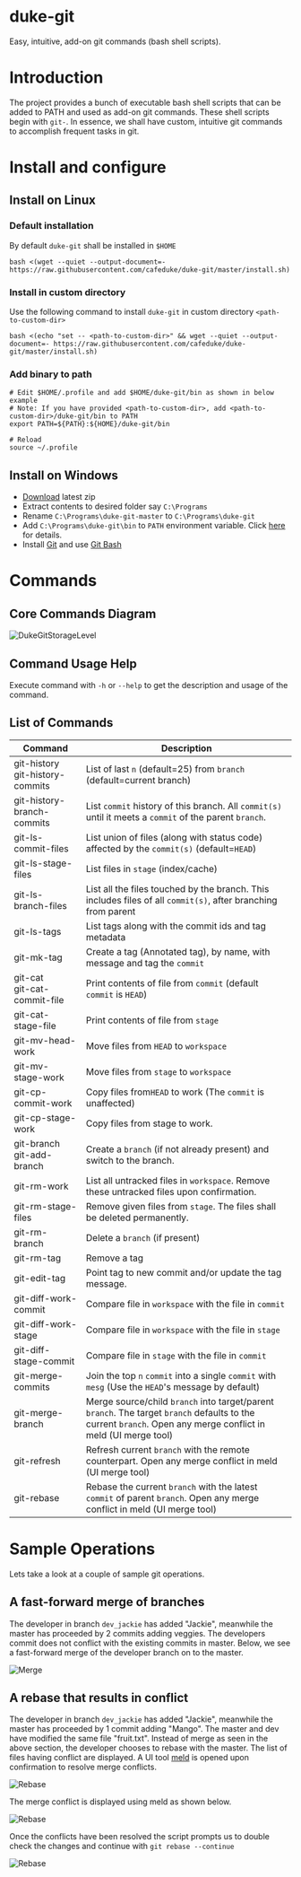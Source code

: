 # duke-git
Easy, intuitive, add-on git commands (bash shell scripts).

# Introduction

The project provides a bunch of executable bash shell scripts that can be added to PATH and used as add-on git commands. These shell scripts begin with `git-`. In essence, we shall have custom, intuitive git commands to accomplish frequent tasks in git.

# Install and configure

## Install on Linux

### Default installation

By default `duke-git` shall be installed in `$HOME`

```shell
bash <(wget --quiet --output-document=- https://raw.githubusercontent.com/cafeduke/duke-git/master/install.sh)
```

### Install in custom directory

Use the following command to install `duke-git` in custom directory `<path-to-custom-dir>`

```shell
bash <(echo "set -- <path-to-custom-dir>" && wget --quiet --output-document=- https://raw.githubusercontent.com/cafeduke/duke-git/master/install.sh)
```

### Add binary to path

```shell
# Edit $HOME/.profile and add $HOME/duke-git/bin as shown in below example
# Note: If you have provided <path-to-custom-dir>, add <path-to-custom-dir>/duke-git/bin to PATH
export PATH=${PATH}:${HOME}/duke-git/bin

# Reload
source ~/.profile
```

## Install on Windows

- [Download](https://github.com/cafeduke/duke-git/archive/refs/heads/master.zip) latest zip
- Extract contents to desired folder say `C:\Programs`
- Rename `C:\Programs\duke-git-master` to `C:\Programs\duke-git`
- Add `C:\Programs\duke-git\bin` to `PATH` environment variable. Click [here](https://helpdeskgeek.com/windows-10/add-windows-path-environment-variable/) for details.
- Install [Git](https://git-scm.com/downloads) and use [Git Bash](https://www.geeksforgeeks.org/working-on-git-bash/)


# Commands

## Core Commands Diagram
![DukeGitStorageLevel](/images/DukeGitStorageLevel.jpg)

## Command Usage Help

Execute command with `-h`  or `--help` to get the description and usage of the command.

## List of Commands

| Command                              | Description                                                  |
| ------------------------------------ | ------------------------------------------------------------ |
| git-history<br />git-history-commits | List of last `n` (default=25) from `branch` (default=current branch) |
| git-history-branch-commits           | List `commit` history of this branch. All `commit(s)` until it meets a `commit` of the parent `branch`. |
| git-ls-commit-files                  | List union of files (along with status code) affected by the `commit(s)` (default=`HEAD`) |
| git-ls-stage-files                   | List files in `stage` (index/cache)                          |
| git-ls-branch-files                  | List all the files touched by the branch. This includes files of all `commit(s)`, after branching from parent |
| git-ls-tags                          | List tags along with the commit ids and tag metadata         |
| git-mk-tag                           | Create a tag (Annotated tag), by name, with message and tag the `commit` |
| git-cat<br />git-cat-commit-file     | Print contents of file from `commit` (default `commit` is `HEAD`) |
| git-cat-stage-file                   | Print contents of file from `stage`                          |
| git-mv-head-work                     | Move files from `HEAD` to `workspace`                        |
| git-mv-stage-work                    | Move files from `stage` to `workspace`                       |
| git-cp-commit-work                   | Copy files from`HEAD` to work (The `commit` is unaffected)   |
| git-cp-stage-work                    | Copy files from stage to work.                               |
| git-branch<br />git-add-branch       | Create a `branch` (if not already present) and switch to the branch. |
| git-rm-work                          | List all untracked files in `workspace`. Remove these untracked files upon confirmation. |
| git-rm-stage-files                   | Remove given files from `stage`. The files shall be deleted permanently. |
| git-rm-branch                        | Delete a `branch` (if present)                               |
| git-rm-tag                           | Remove a tag                                                 |
| git-edit-tag                         | Point tag to new commit and/or update the tag message.       |
| git-diff-work-commit                 | Compare file in `workspace` with the file in `commit`        |
| git-diff-work-stage                  | Compare file in `workspace` with the file in `stage`         |
| git-diff-stage-commit                | Compare file in `stage` with the file in `commit`            |
| git-merge-commits                    | Join the top `n` `commit` into a single `commit` with `mesg` (Use the `HEAD`'s message by default) |
| git-merge-branch                     | Merge source/child `branch` into target/parent `branch`. The target `branch` defaults to the current `branch`. Open any merge conflict in meld (UI merge tool) |
| git-refresh                          | Refresh current `branch` with the remote counterpart. Open any merge conflict in meld (UI merge tool) |
| git-rebase                           | Rebase the current `branch` with the latest `commit` of parent `branch`. Open any merge conflict in meld (UI merge tool) |

# Sample Operations

Lets take a look at a couple of sample git operations.

## A fast-forward merge of branches

The developer in branch `dev_jackie`  has added "Jackie", meanwhile the master has proceeded by 2 commits adding veggies. The developers commit does not conflict with the existing commits in master. Below, we see a fast-forward merge of the developer branch on to the master.

![Merge](/images/Merge.jpg)

## A rebase that results in conflict

The developer in branch `dev_jackie` has added "Jackie", meanwhile the master has proceeded by 1 commit adding "Mango". The master and dev have modified the same file "fruit.txt". Instead of merge as seen in the above section, the developer chooses to rebase with the master. The list of files having conflict are displayed. A UI tool [meld](https://meldmerge.org/) is opened upon confirmation to resolve merge conflicts.

![Rebase](/images/Rebase.jpg)

The merge conflict is displayed using meld as shown below.

![Rebase](/images/RebaseMeld.jpg)

Once the conflicts have been resolved the script prompts us to double check the changes and continue with `git rebase --continue`

![Rebase](/images/RebaseCompletion.jpg)